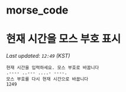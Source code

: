 # morse_code
# 현재 시간을 모스 부호 표시
<!-- MORSE_TIME_START -->
_Last updated: `12:49` (KST)_

```
현재 시간을 입력하세요. 모스 부호로 바꿉니다
.---- ..--- ....- ----.
모스 부호를 다시 현재 시간으로 바꿉니다
1249
```
<!-- MORSE_TIME_END -->
